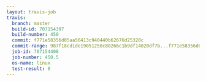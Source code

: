 ```yaml
---
layout: travis-job
travis:
  branch: master
  build-id: 707154397
  build-number: 450
  commit: f771e58356d05aa56413c940440b62676d25328c
  commit-range: 987f18cd1de19051250c80266c1b9df14020df7b...f771e58356d05aa56413c940440b62676d25328c
  job-id: 707154408
  job-number: 450.5
  os-name: linux
  test-result: 0
---
```

